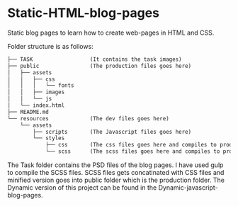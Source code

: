 # Static-HTML-blog-pages
Static blog pages to learn how to create web-pages in HTML and CSS.

Folder structure is as follows:
```html
├── TASK                  (It contains the task images)
├── public                (The production files goes here)
│   ├── assets
│   │   ├── css
│   │   │   └── fonts
│   │   ├── images
│   │   └── js
│   └── index.html
├── README.md
└── resources             (The dev files goes here)
    └── assets
        ├── scripts       (The Javascript files goes here)
        └── styles
            ├── css       (The css files goes here and compiles to production css folder using gulp)
            └── scss      (The scss files goes here and compiles to production css folder using gulp)
```
The Task folder contains the PSD files of the blog pages.
I have used gulp to compile the SCSS files.
SCSS files gets concatinated with CSS files and minified version goes into public folder which is the production folder.
The Dynamic version of this project can be found in the Dynamic-javascript-blog-pages.